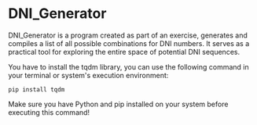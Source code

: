 # DNI_Generator
DNI_Generator is a program created as part of an exercise, generates and compiles a list of all possible combinations for DNI numbers. It serves as a practical tool for exploring the entire space of potential DNI sequences.

You have to install the tqdm library, you can use the following command in your terminal or system's execution environment:

``pip install tqdm``

Make sure you have Python and pip installed on your system before executing this command!

